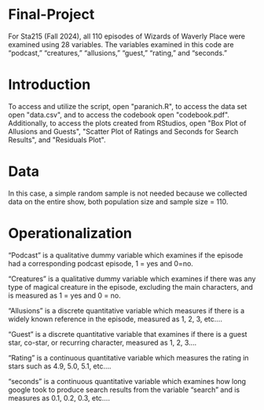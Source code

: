 # Final-Project
For Sta215 (Fall 2024), all 110 episodes of Wizards of Waverly Place were examined using 28 variables. The variables examined in this code are “podcast,” “creatures,” “allusions,” “guest,” “rating,” and “seconds.”

# Introduction
To access and utilize the script, open "paranich.R", to access the data set open "data.csv", and to access the codebook open "codebook.pdf". Additionally, to access the plots created from RStudios, open "Box Plot of Allusions and Guests", "Scatter Plot of Ratings and Seconds for Search Results", and "Residuals Plot".

# Data
In this case, a simple random sample is not needed because we collected data on the entire show, both population size and sample size = 110.

# Operationalization 
“Podcast” is a qualitative dummy variable which examines if the episode had a corresponding podcast episode, 1 = yes and 0=no.

“Creatures” is a qualitative dummy variable which examines if there was any type of magical creature in the episode, excluding the main characters, and is measured as 1 = yes and 0 = no.

“Allusions” is a discrete quantitative variable which measures if there is a widely known reference in the episode, measured as 1, 2, 3, etc….

“Guest” is a discrete quantitative variable that examines if there is a guest star, co-star, or recurring character, measured as 1, 2, 3….

“Rating” is a continuous quantitative variable which measures the rating in stars such as 4.9, 5.0, 5.1, etc….

“seconds” is a continuous quantitative variable which examines how long google took to produce search results from the variable “search” and is measures as 0.1, 0.2, 0.3, etc…. 
